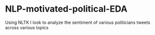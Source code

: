 # NLP-motivated-political-EDA
Using NLTK I look to analyze the sentiment of various politicians tweets across various topics
